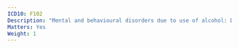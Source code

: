 ```yaml
---
ICD10: F102
Description: "Mental and behavioural disorders due to use of alcohol: Dependence syndrome"
Matters: Yes
Weight: 1
---
```


